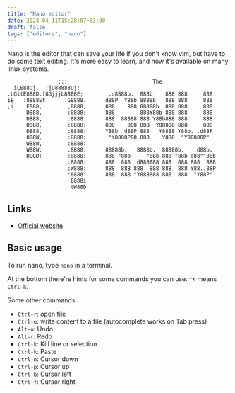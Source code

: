 ```yaml
---
title: "Nano editor"
date: 2023-04-11T15:28:07+03:00
draft: false
tags: ["editors", "nano"]
---
```


Nano is the editor that can save your life if you don't know vim, but
have to do some text editing. It's more easy to learn, and now it's available
on many linux systems.

<!--more-->

```
                :::                           The
  iLE88Dj.  :jD88888Dj:
.LGitE888D.f8GjjjL8888E;        .d8888b.  888b    888 888     888
iE   :8888Et.     .G8888.      d88P  Y88b 8888b   888 888     888
;i    E888,        ,8888,      888    888 88888b  888 888     888
      D888,        :8888:      888        888Y88b 888 888     888
      D888,        :8888:      888  88888 888 Y88b888 888     888
      D888,        :8888:      888    888 888  Y88888 888     888
      D888,        :8888:      Y88b  d88P 888   Y8888 Y88b. .d88P
      888W,        :8888:       "Y8888P88 888    Y888  "Y88888P"
      W88W,        :8888:
      W88W:        :8888:      88888b.   8888b.  88888b.   .d88b.
      DGGD:        :8888:      888 "88b     "88b 888 "88b d88""88b
                   :8888:      888  888 .d888888 888  888 888  888
                   :W888:      888  888 888  888 888  888 Y88..88P
                   :8888:      888  888 "Y888888 888  888  "Y88P"
                    E888i
                    tW88D
```

## Links

- [Official website](https://www.nano-editor.org/)

## Basic usage

To run nano, type `nano` in a terminal.

At the bottom there're hints for some commands you can use. `^K`
means `Ctrl-k`.

Some other commands:

- `Ctrl-r`: open file
- `Ctrl-o`: write content to a file
    (autocomplete works on Tab press)
- `Alt-u`: Undo
- `Alt-r`: Redo
- `Ctrl-k`: Kill line or selection
- `Ctrl-k`: Paste
- `Ctrl-n`: Cursor down
- `Ctrl-p`: Cursor up
- `Ctrl-b`: Cursor left
- `Ctrl-f`: Cursor right
